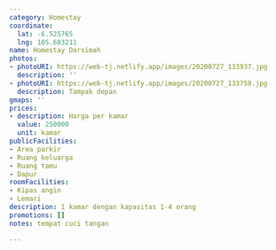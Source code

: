 ```yaml
---
category: Homestay
coordinate:
  lat: -6.525765
  lng: 105.683211
name: Homestay Darsimah
photos:
- photoURI: https://web-tj.netlify.app/images/20200727_133937.jpg
  description: ''
- photoURI: https://web-tj.netlify.app/images/20200727_133758.jpg
  description: Tampak depan
gmaps: ''
prices:
- description: Harga per kamar
  value: 250000
  unit: kamar
publicFacilities:
- Area parkir
- Ruang keluarga
- Ruang tamu
- Dapur
roomFacilities:
- Kipas angin
- Lemari
description: 1 kamar dengan kapasitas 1-4 orang
promotions: []
notes: tempat cuci tangan

---
```

